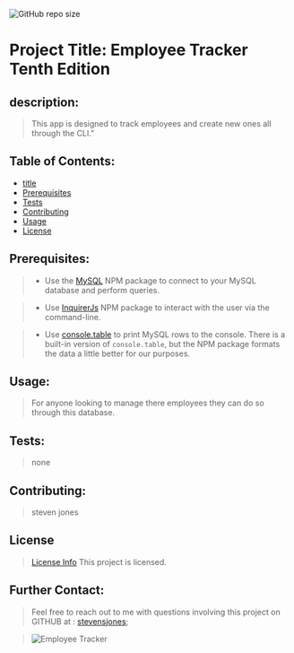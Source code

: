 ![GitHub repo size](https://img.shields.io/github/repo-size/stevensjones/employeetrackertenthedition)

# Project Title: Employee Tracker Tenth Edition

## description: 
>This app is designed to track employees and create new ones all through the CLI."

## Table of Contents:
- [title](#title)
- [Prerequisites](#Prerequisites)
- [Tests](#Tests)
- [Contributing](#Contributing)
- [Usage](#Usage) 
- [License](#License)

## Prerequisites:
>* Use the [MySQL](https://www.npmjs.com/package/mysql) NPM package to connect to your MySQL database and perform queries.

>* Use [InquirerJs](https://www.npmjs.com/package/inquirer/v/0.2.3) NPM package to interact with the user via the command-line.

>* Use [console.table](https://www.npmjs.com/package/console.table) to print MySQL rows to the console. There is a built-in version of `console.table`, but the NPM package formats the data a little better for our purposes.
    
## Usage:
> For anyone looking to manage there employees they can do so through this database.
    
## Tests:
> none
    
## Contributing:
> steven jones

    
## License
> [License Info](https://opensource.org/licenses/lot )
This project is licensed. 

## Further Contact:
> Feel free to reach out to me with questions involving this project on GITHUB at : [stevensjones](https://github.com/stevensjones);

>![Employee Tracker](Assets/employee-tracker.gif)

